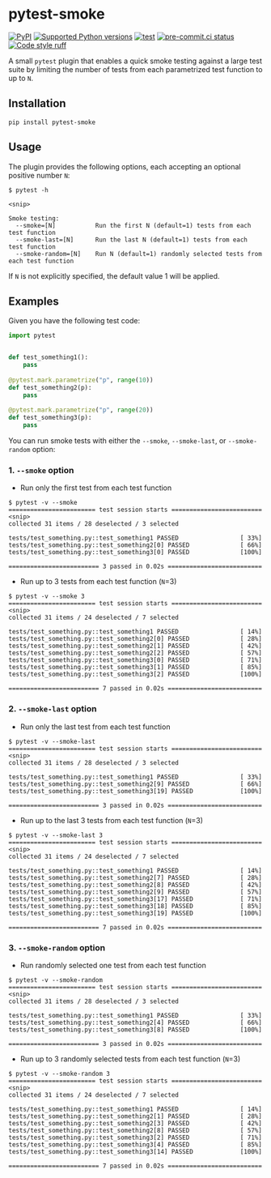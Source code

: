 pytest-smoke
======================

[![PyPI](https://img.shields.io/pypi/v/pytest-smoke)](https://pypi.org/project/pytest-smoke/)
[![Supported Python
versions](https://img.shields.io/pypi/pyversions/pytest-smoke.svg)](https://pypi.org/project/pytest-smoke/)
[![test](https://github.com/yugokato/pytest-smoke/actions/workflows/test.yml/badge.svg)](https://github.com/yugokato/pytest-smoke/actions/workflows/test.yml)
[![pre-commit.ci status](https://results.pre-commit.ci/badge/github/yugokato/pytest-smoke/main.svg)](https://results.pre-commit.ci/latest/github/yugokato/pytest-smoke/main)
[![Code style ruff](https://img.shields.io/badge/code%20style-ruff-000000.svg)](https://docs.astral.sh/ruff/)

A small `pytest` plugin that enables a quick smoke testing against a large test suite by limiting the number of tests 
from each parametrized test function to up to `N`.

## Installation

```
pip install pytest-smoke
```


## Usage

The plugin provides the following options, each accepting an optional positive number `N`:
```
$ pytest -h

<snip>

Smoke testing:
  --smoke=[N]           Run the first N (default=1) tests from each test function
  --smoke-last=[N]      Run the last N (default=1) tests from each test function
  --smoke-random=[N]    Run N (default=1) randomly selected tests from each test function
```
If `N` is not explicitly specified, the default value 1 will be applied.

## Examples

Given you have the following test code:

```python
import pytest


def test_something1():
    pass
    
@pytest.mark.parametrize("p", range(10))
def test_something2(p):
    pass
    
@pytest.mark.parametrize("p", range(20))
def test_something3(p):
    pass
```

You can run smoke tests with either the `--smoke`, `--smoke-last`, or `--smoke-random` option:

### 1. `--smoke` option
- Run only the first test from each test function
```
$ pytest -v --smoke
======================== test session starts =========================
<snip>
collected 31 items / 28 deselected / 3 selected

tests/test_something.py::test_something1 PASSED                 [ 33%]
tests/test_something.py::test_something2[0] PASSED              [ 66%]
tests/test_something.py::test_something3[0] PASSED              [100%]

========================= 3 passed in 0.02s ==========================
```

- Run up to 3 tests from each test function (`N`=3)
```
$ pytest -v --smoke 3
======================== test session starts =========================
<snip>
collected 31 items / 24 deselected / 7 selected

tests/test_something.py::test_something1 PASSED                 [ 14%]
tests/test_something.py::test_something2[0] PASSED              [ 28%]
tests/test_something.py::test_something2[1] PASSED              [ 42%]
tests/test_something.py::test_something2[2] PASSED              [ 57%]
tests/test_something.py::test_something3[0] PASSED              [ 71%]
tests/test_something.py::test_something3[1] PASSED              [ 85%]
tests/test_something.py::test_something3[2] PASSED              [100%]

========================= 7 passed in 0.02s ==========================
```

### 2. `--smoke-last` option
- Run only the last test from each test function
```
$ pytest -v --smoke-last
======================== test session starts =========================
<snip>
collected 31 items / 28 deselected / 3 selected

tests/test_something.py::test_something1 PASSED                 [ 33%]
tests/test_something.py::test_something2[9] PASSED              [ 66%]
tests/test_something.py::test_something3[19] PASSED             [100%]

========================= 3 passed in 0.02s ==========================
```

- Run up to the last 3 tests from each test function (`N`=3)
```
$ pytest -v --smoke-last 3
======================== test session starts =========================
<snip>
collected 31 items / 24 deselected / 7 selected

tests/test_something.py::test_something1 PASSED                 [ 14%]
tests/test_something.py::test_something2[7] PASSED              [ 28%]
tests/test_something.py::test_something2[8] PASSED              [ 42%]
tests/test_something.py::test_something2[9] PASSED              [ 57%]
tests/test_something.py::test_something3[17] PASSED             [ 71%]
tests/test_something.py::test_something3[18] PASSED             [ 85%]
tests/test_something.py::test_something3[19] PASSED             [100%]

========================= 7 passed in 0.02s ==========================
```

### 3. `--smoke-random` option
- Run randomly selected one test from each test function
```
$ pytest -v --smoke-random
======================== test session starts =========================
<snip>
collected 31 items / 28 deselected / 3 selected

tests/test_something.py::test_something1 PASSED                 [ 33%]
tests/test_something.py::test_something2[4] PASSED              [ 66%]
tests/test_something.py::test_something3[8] PASSED              [100%]

========================= 3 passed in 0.02s ==========================
```

- Run up to 3 randomly selected tests from each test function (`N`=3)
```
$ pytest -v --smoke-random 3
======================== test session starts =========================
<snip>
collected 31 items / 24 deselected / 7 selected

tests/test_something.py::test_something1 PASSED                 [ 14%]
tests/test_something.py::test_something2[1] PASSED              [ 28%]
tests/test_something.py::test_something2[3] PASSED              [ 42%]
tests/test_something.py::test_something2[8] PASSED              [ 57%]
tests/test_something.py::test_something3[2] PASSED              [ 71%]
tests/test_something.py::test_something3[4] PASSED              [ 85%]
tests/test_something.py::test_something3[14] PASSED             [100%]

========================= 7 passed in 0.02s ==========================
```
